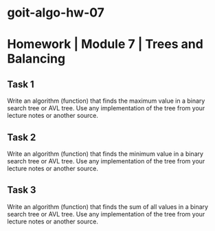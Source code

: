 # goit-algo-hw-07

# Homework | Module 7 | Trees and Balancing

## Task 1

Write an algorithm (function) that finds the maximum value in a binary search tree or AVL tree. Use any implementation of the tree from your lecture notes or another source.

## Task 2

Write an algorithm (function) that finds the minimum value in a binary search tree or AVL tree. Use any implementation of the tree from your lecture notes or another source.

## Task 3

Write an algorithm (function) that finds the sum of all values in a binary search tree or AVL tree. Use any implementation of the tree from your lecture notes or another source.